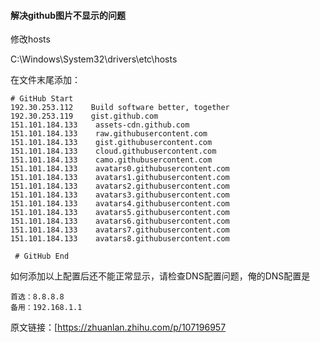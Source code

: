#### 解决github图片不显示的问题

修改hosts

C:\Windows\System32\drivers\etc\hosts

在文件末尾添加：

```
# GitHub Start 
192.30.253.112    Build software better, together 
192.30.253.119    gist.github.com
151.101.184.133    assets-cdn.github.com
151.101.184.133    raw.githubusercontent.com
151.101.184.133    gist.githubusercontent.com
151.101.184.133    cloud.githubusercontent.com
151.101.184.133    camo.githubusercontent.com
151.101.184.133    avatars0.githubusercontent.com
151.101.184.133    avatars1.githubusercontent.com
151.101.184.133    avatars2.githubusercontent.com
151.101.184.133    avatars3.githubusercontent.com
151.101.184.133    avatars4.githubusercontent.com
151.101.184.133    avatars5.githubusercontent.com
151.101.184.133    avatars6.githubusercontent.com
151.101.184.133    avatars7.githubusercontent.com
151.101.184.133    avatars8.githubusercontent.com

 # GitHub End
```

如何添加以上配置后还不能正常显示，请检查DNS配置问题，俺的DNS配置是

```
首选：8.8.8.8
备用：192.168.1.1
```

原文链接：[https://zhuanlan.zhihu.com/p/107196957